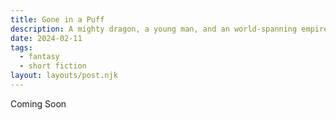```yaml
---
title: Gone in a Puff
description: A mighty dragon, a young man, and an world-spanning empire.
date: 2024-02-11
tags:
  - fantasy
  - short fiction
layout: layouts/post.njk
---
```


Coming Soon
